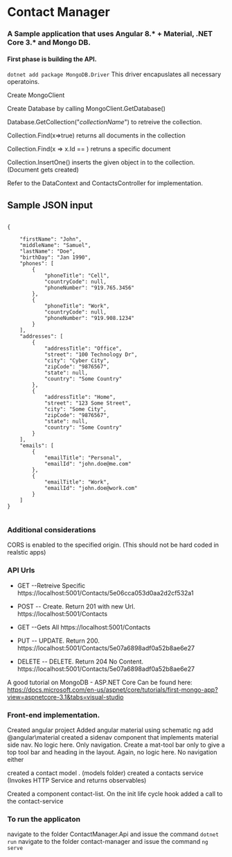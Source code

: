# Contact Manager
### A Sample application that uses Angular 8.* + Material, .NET Core 3.* and Mongo DB. 

#### First phase is building the API.

`dotnet add package MongoDB.Driver`  This driver encapuslates all necessary operatoins.

Create MongoClient

Create Database by calling MongoClient.GetDatabase(<DatabaseName>)

Database.GetCollection<ModelName>("_collectionName_") to retreive the collection.

Collection.Find(x=>true) returns all documents in the collection

Collection.Find(x => x.Id == <idparameter>) retruns a specific document

Collection.InsertOne(<Object>) inserts the given object in to the collection. (Document gets created)

Refer to the DataContext and ContactsController for implementation.

## Sample JSON input


```

{
  
    "firstName": "John",
    "middleName": "Samuel",
    "lastName": "Doe",
    "birthDay": "Jan 1990",
    "phones": [
        {
            "phoneTitle": "Cell",
            "countryCode": null,
            "phoneNumber": "919.765.3456"
        },
        {
            "phoneTitle": "Work",
            "countryCode": null,
            "phoneNumber": "919.908.1234"
        }
    ],
    "addresses": [
        {
            "addressTitle": "Office",
            "street": "100 Technology Dr",
            "city": "Cyber City",
            "zipCode": "9876567",
            "state": null,
            "country": "Some Country"
        },
        {
            "addressTitle": "Home",
            "street": "123 Some Street",
            "city": "Some City",
            "zipCode": "9876567",
            "state": null,
            "country": "Some Country"
        }
    ],
    "emails": [
        {
            "emailTitle": "Personal",
            "emailId": "john.doe@me.com"
        },
        {
            "emailTitle": "Work",
            "emailId": "john.doe@work.com"
        }
    ]
}


```
### Additional considerations
CORS is enabled to the specified origin. (This should not be hard coded in realstic apps)

### API Urls

- GET --Retreive Specific
https://localhost:5001/Contacts/5e06cca053d0aa2d2cf532a1

- POST -- Create. Return 201 with new Url.
https://localhost:5001/Contacts

- GET  --Gets All
https://localhost:5001/Contacts 

- PUT -- UPDATE. Return 200.
https://localhost:5001/Contacts/5e07a6898adf0a52b8ae6e27

- DELETE -- DELETE. Return 204 No Content.
https://localhost:5001/Contacts/5e07a6898adf0a52b8ae6e27

A good tutorial on MongoDB - ASP.NET Core Can be found here: https://docs.microsoft.com/en-us/aspnet/core/tutorials/first-mongo-app?view=aspnetcore-3.1&tabs=visual-studio


### Front-end implementation. 
Created angular project
Added angular material using schematic ng add @angular\material
created a sidenav component that implements material side nav. No logic here. Only navigation.
Create a mat-tool bar only to give a top tool bar and heading in the layout. Again, no logic here. No navigation either

created a contact model . (models folder)
created a contacts service (Invokes HTTP Service and returns observables)

Created a component contact-list. On the init life cycle hook added a call to the contact-service


### To run the applicaton

navigate to the folder ContactManager.Api and issue the command `dotnet run`
navigate to the folder contact-manager and issue the command `ng serve`
